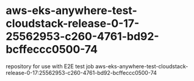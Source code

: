 # aws-eks-anywhere-test-cloudstack-release-0-17-25562953-c260-4761-bd92-bcffeccc0500-74
repository for use with E2E test job aws-eks-anywhere-test-cloudstack-release-0-17:25562953-c260-4761-bd92-bcffeccc0500-74
